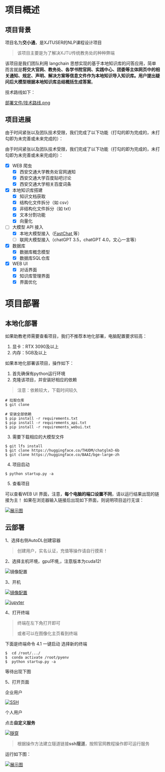 # 项目概述

## 项目背景

项目名为**交小通**，是XJTUSER的NLP课程设计项目

> 该项目主要是为了解决XJTU传统教务处的种种弊端

该项目是我们团队利用 langchain 思想实现的基于本地知识库的问答应用，简单而言就是**将交大官网、教务处、各学书院官网、实践中心、团委等主体网页中的相关通知、规定、声明、解决方案等信息文件作为本地知识导入知识库。用户提出疑问后大模型根据本地知识库总结概括生成答案**。

技术路线如下：

[部署文件/技术路线.png](https://github.com/xTEENx/JXT_XJ_robot/blob/d3dd23bcdbb9163e2062125ee0e188863fdeb50b/%E9%83%A8%E7%BD%B2%E6%96%87%E4%BB%B6/%E6%8A%80%E6%9C%AF%E8%B7%AF%E7%BA%BF.png)

## 项目进展

由于时间紧张以及团队技术受限，我们完成了以下功能（打勾的即为完成的，未打勾即为未完善或未来完成的）：

由于时间紧张以及团队技术受限，我们完成了以下功能（打勾的即为完成的，未打勾即为未完善或未来完成的）：

- [x] WEB 爬虫
  - [x] 西安交通大学教务处官网通知
  - [x] 西安交通大学百度贴吧讨论
  - [x] 西安交通大学相关百度词条
  
- [x] 本地知识库搭建
  - [x] 知识文档获取
  - [x] 结构化文件拆分（如 csv）
  - [x] 非结构化文件拆分（如 txt）
  - [x] 文本分割功能
  - [x] 向量化
- [ ] 大模型 API 接入
  - [x] 本地大模型接入（[FastChat ](https://github.com/lm-sys/FastChat)等）
  - [ ] 联网大模型接入（chatGPT 3.5，chatGPT 4.0，文心一言等）
- [x] 数据库
  - [x] 数据库概念模型
  - [x] 数据库SQL仓库
- [x] WEB UI
  - [x] 对话界面
  - [x] 知识库管理界面
  - [x] 界面优化

# 项目部署

## 本地化部署
如果助教老师需要查看项目，我们不推荐本地化部署，电脑配置要求较高：
1. 显卡：RTX 3090及以上
2. 内存：5GB及以上

如果本地化部署该项目，操作如下：
1. 首先确保有python运行环境
2. 克隆该项目，并安装好相应的依赖

> 注意：依赖较大，下载时间较久
```shell
# 拉取仓库
$ git clone 

# 安装全部依赖
$ pip install -r requirements.txt 
$ pip install -r requirements_api.txt
$ pip install -r requirements_webui.txt  
```
3. 需要下载相应的大模型文件
```shell
$ git lfs install
$ git clone https://huggingface.co/THUDM/chatglm3-6b
$ git clone https://huggingface.co/BAAI/bge-large-zh
```
4. 项目启动
```shell
$ python startup.py -a
```
5. 查看项目

可以查看WEB UI 界面，注意，**每个电脑的端口设置不同**，请以运行结果出现的链接为主！
如果在浏览器输入链接后出现如下界面，则说明项目运行无误：

[![展示图](.\展示图.png)](https://github.com/xTEENx/JXT_XJ_robot/blob/13c7f9b366bb6dafc5dafc6e276f5a238556d52e/%E9%83%A8%E7%BD%B2%E6%96%87%E4%BB%B6/%E5%B1%95%E7%A4%BA%E5%9B%BE.png)

## 云部署

1、选择右侧AutoDL创建容器

> 创建用户，实名认证，充值等操作请自行摸索！

2、选择主机环境，gpu环境,，注意版本为cuda12!

![镜像配置](.\镜像配置.png)

3、开机

[![镜像配置](.\开机.png)](https://github.com/xTEENx/JXT_XJ_robot/blob/13c7f9b366bb6dafc5dafc6e276f5a238556d52e/%E9%83%A8%E7%BD%B2%E6%96%87%E4%BB%B6/%E9%95%9C%E5%83%8F%E9%85%8D%E7%BD%AE.png)

[![jupyter](.\jupyter.png)](https://github.com/xTEENx/JXT_XJ_robot/blob/13c7f9b366bb6dafc5dafc6e276f5a238556d52e/%E9%83%A8%E7%BD%B2%E6%96%87%E4%BB%B6/jupyter.png)

4、打开终端

> 终端在左下角打开即可
>
> 或者可以在图像化主页看到终端

下面是终端命令
4.1 一键启动
选择新的终端

```shell
$  cd /root/.../
$  conda activate /root/pyenv
$  python startup.py -a
```

等待出现下图

5、打开页面

企业用户

[![SSH](.\SSH.png)](https://github.com/xTEENx/JXT_XJ_robot/blob/13c7f9b366bb6dafc5dafc6e276f5a238556d52e/%E9%83%A8%E7%BD%B2%E6%96%87%E4%BB%B6/SSH.png)

个人用户

点击**自定义服务**

[![隧穿](.\隧穿.png)](https://github.com/xTEENx/JXT_XJ_robot/blob/13c7f9b366bb6dafc5dafc6e276f5a238556d52e/%E9%83%A8%E7%BD%B2%E6%96%87%E4%BB%B6/%E9%9A%A7%E7%A9%BF.png)

>  根据操作方法建立隧道链接**ssh隧道**，按照官网教程操作即可运行服务

运行如下图：

[![展示图](.\展示图.png)](https://github.com/xTEENx/JXT_XJ_robot/blob/13c7f9b366bb6dafc5dafc6e276f5a238556d52e/%E9%83%A8%E7%BD%B2%E6%96%87%E4%BB%B6/%E5%B1%95%E7%A4%BA%E5%9B%BE.png)
